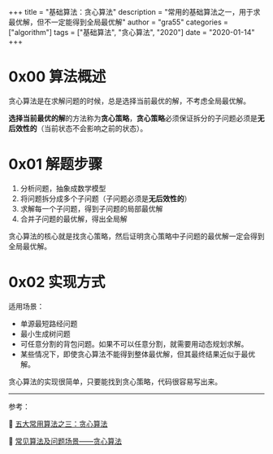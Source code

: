 +++
title = "基础算法：贪心算法"
description = "常用的基础算法之一，用于求最优解，但不一定能得到全局最优解"
author = "gra55"
categories = ["algorithm"]
tags = ["基础算法", "贪心算法", "2020"]
date = "2020-01-14"
+++

# 0x00 算法概述

贪心算法是在求解问题的时候，总是选择当前最优的解，不考虑全局最优解。

**选择当前最优的解**的方法称为**贪心策略**，**贪心策略**必须保证拆分的子问题必须是**无后效性的**（当前状态不会影响之前的状态）。

# 0x01 解题步骤

1. 分析问题，抽象成数学模型
2. 将问题拆分成多个子问题（子问题必须是**无后效性的**）
3. 求解每一个子问题，得到子问题的局部最优解
4. 合并子问题的最优解，得出全局解

贪心算法的核心就是找贪心策略，然后证明贪心策略中子问题的最优解一定会得到全局最优解。

# 0x02 实现方式

适用场景：
+ 单源最短路经问题 
+ 最小生成树问题 
+ 可任意分割的背包问题。如果不可以任意分割，就需要用动态规划求解。 
+ 某些情况下，即使贪心算法不能得到整体最优解，但其最终结果近似于最优解。

贪心算法的实现很简单，只要能找到贪心策略，代码很容易写出来。

---
参考：

:pushpin:  [五大常用算法之三：贪心算法](https://www.cnblogs.com/steven_oyj/archive/2010/05/22/1741375.html)

:pushpin:  [常见算法及问题场景——贪心算法](https://blog.csdn.net/a345017062/article/details/52443781)
